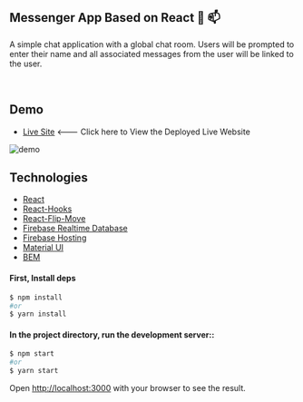  ## Messenger App Based on React :incoming_envelope: :mailbox:
<!-- <img src="https://seeklogo.com/images/F/facebook-messenger-logo-36376366E2-seeklogo.com.png">
 -->
A simple chat application with a global chat room. Users will be prompted to enter their name and all associated messages from the user will be linked to the user.

<br>

## Demo
- [Live Site](https://facebook-messenger-clone-51878.web.app/) <--- Click here to View the Deployed Live Website

![demo](https://media.giphy.com/media/h8xv465Nxi2uzJFx13/giphy.gif)

## Technologies

- [React](https://reactjs.org/)
- [React-Hooks](https://reactjs.org/docs/hooks-intro.html)
- [React-Flip-Move](https://github.com/joshwcomeau/react-flip-move)
- [Firebase Realtime Database](https://firebase.google.com/)
- [Firebase Hosting](https://firebase.google.com/)
- [Material UI](https://material-ui.com/)
- [BEM](https://en.bem.info/methodology/)

#### First, Install deps

```bash
$ npm install
#or
$ yarn install
```

#### In the project directory, run the development server::

```bash
$ npm start
#or
$ yarn start
```

Open [http://localhost:3000](http://localhost:3000) with your browser to see the result.
